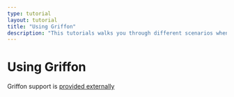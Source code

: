 ```yaml
---
type: tutorial
layout: tutorial
title: "Using Griffon"
description: "This tutorials walks you through different scenarios when using Gradle for building applications that contain Kotlin code"
---
```


# Using Griffon

Griffon support is [provided externally](https://github.com/griffon/griffon-kotlin-plugin)
